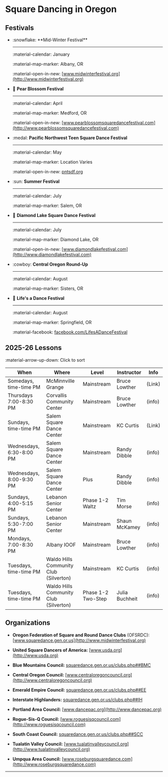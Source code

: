 # Square Dancing in Oregon

## Festivals

<div class="grid cards" markdown>

-   <div class="card-header" markdown>
    :snowflake: **Mid-Winter Festival**
    
    ---
    </div>
    
    :material-calendar: January

    :material-map-marker: Albany, OR
    
    :material-open-in-new: [www.midwinterfestival.org](http://www.midwinterfestival.org)
    
-   :pear: **Pear Blossom Festival**

    ---
    
    :material-calendar: April

    :material-map-marker: Medford, OR

    :material-open-in-new: [www.pearblossomsquaredancefestival.com](http://www.pearblossomsquaredancefestival.com)


-   :medal: **Pacific Northwest Teen Square Dance Festival**

    ---
    
    :material-calendar: May

    :material-map-marker: Location Varies

    :material-open-in-new: [pntsdf.org](http://pntsdf.org)

-   :sun: **Summer Festival**

    ---
    
    :material-calendar: July

    :material-map-marker: Salem, OR

-   :gem: **Diamond Lake Square Dance Festival**

    ---
    
    :material-calendar: July

    :material-map-marker: Diamond Lake, OR

    :material-open-in-new: [www.diamondlakefestival.com](http://www.diamondlakefestival.com)

-   :cowboy: **Central Oregon Round-Up**

    ---
    
    :material-calendar: August

    :material-map-marker: Sisters, OR

-   :revolving_hearts: **Life's a Dance Festival**

    ---
    
    :material-calendar: August

    :material-map-marker: Springfield, OR

    :material-facebook: [facebook.com/LifesADanceFestival](http://www.facebook.com/LifesADanceFestival)

</div>

## 2025-26 Lessons

:material-arrow-up-down: Click to sort  

When | Where | Level | Instructor | Info
--- | --- | --- | --- | ---
Somedays, time-time PM | McMinnville Grange | Mainstream | Bruce Lowther | (Link)
Thursdays 7:00-8:30 PM | Corvallis Community Center | Mainstream | Bruce Lowther | (info)
Sundays, time-time PM | Salem Square Dance Center | Mainstream | KC Curtis | (Link)
Wednesdays, 6:30-8:00 PM | Salem Square Dance Center | Mainstream | Randy Dibble | (info)
Wednesdays, 8:00-9:30 PM | Salem Square Dance Center | Plus | Randy Dibble | (info)
Sundays, 4:00-5:15 PM | Lebanon Senior Center | Phase 1-2 Waltz | Tim Morse | (info)
Sundays, 5:30-7:00 PM | Lebanon Senior Center | Mainstream | Shaun McKamey | (info)
Mondays, 7:00-8:30 PM | Albany IOOF | Mainstream | Bruce Lowther | (info)
Tuesdays, time-time PM | Waldo Hills Community Club (Silverton) | Mainstream | KC Curtis | (info)
Tuesdays, time-time PM | Waldo Hills Community Club (Silverton) | Phase 1-2 Two-Step | Julia Buchheit | (info)


## Organizations

<div class="undec" markdown>

- **Oregon Federation of Square and Round Dance Clubs** (OFSRDC): [www.squaredance.gen.or.us](http://www.midwinterfestival.org)

- **United Square Dancers of America:** [www.usda.org](http://www.usda.org)

- **Blue Mountains Council:** [squaredance.gen.or.us/clubs.php##BMC](https://squaredance.gen.or.us/clubs.php##BMC)

- **Central Oregon Council:** [www.centraloregoncouncil.org](http://www.centraloregoncouncil.org)

- **Emerald Empire Council:** [squaredance.gen.or.us/clubs.php##EE](https://squaredance.gen.or.us/clubs.php##EE)

- **Interstate Highlanders:** [squaredance.gen.or.us/clubs.php##IH](https://squaredance.gen.or.us/clubs.php##IH)

- **Portland Area Council:** [www.dancepac.org](http://www.dancepac.org)

- **Rogue-Sis-Q Council:** [www.roguesisqcouncil.com](http://www.roguesisqcouncil.com)

- **South Coast Council:** [squaredance.gen.or.us/clubs.php##SCC](https://squaredance.gen.or.us/clubs.php##SCC)

- **Tualatin Valley Council:** [www.tualatinvalleycouncil.org](http://www.tualatinvalleycouncil.org)

- **Umpqua Area Council:** [www.roseburgsquaredance.com](http://www.roseburgsquaredance.com)

</div>

---